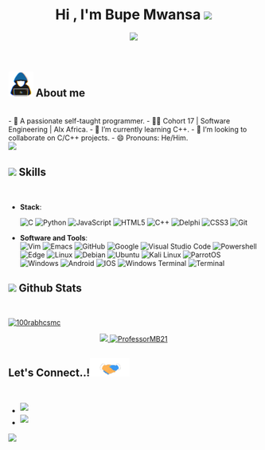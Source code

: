 
<h1 align="center"><b>Hi , I'm Bupe Mwansa </b><img src="https://media.giphy.com/media/hvRJCLFzcasrR4ia7z/giphy.gif" width="35"></h1>
<p align="center">
  <a href="https://github.com/DenverCoder1/readme-typing-svg">
    <img src="https://readme-typing-svg.herokuapp.com?font=Time+New+Roman&color=cyan&size=25&center=true&vCenter=true&width=600&height=100&lines=Computer+Science+Student,;Student+at+Alx_africa,;Self-taught+Programmer,;I+Love+C..&hearts;++;Active+Learner/Researcher,;Love+to+code..<3">
  </a>
</p>
<br>
	
## <picture><img src = "https://github.com/0xAbdulKhalid/0xAbdulKhalid/raw/main/assets/mdImages/about_me.gif" width = 50px></picture> **About me**
<br>
- 🙈 A passionate self-taught programmer.
- 👨‍🎓 Cohort 17 | Software Engineering | Alx Africa.
- 🌱 I’m currently learning C++.
- 👯 I’m looking to collaborate on C/C++ projects.
- 😄 Pronouns: He/Him.
<br>
<img src="https://user-images.githubusercontent.com/73097560/115834477-dbab4500-a447-11eb-908a-139a6edaec5c.gif"><br>

## <img src="https://media2.giphy.com/media/QssGEmpkyEOhBCb7e1/giphy.gif?cid=ecf05e47a0n3gi1bfqntqmob8g9aid1oyj2wr3ds3mg700bl&rid=giphy.gif" width ="25"><b> Skills</b>
<br>

<p align="center">

- **Stack**:
    
    ![C](https://img.shields.io/badge/C%20-%232370ED.svg?style=for-the-badge&logo=c&logoColor=white)
    ![Python](https://img.shields.io/badge/Python%20-%2314354C.svg?style=for-the-badge&logo=python&logoColor=white) ![JavaScript](https://img.shields.io/badge/JavaScript%20-%23F7DF1E.svg?style=for-the-badge&logo=javascript&logoColor=black)
    ![HTML5](https://img.shields.io/badge/HTML5%20-%23E34F26.svg?style=for-the-badge&logo=html5&logoColor=white) ![C++](https://img.shields.io/badge/C++%20-%232370ED.svg?style=for-the-badge&logo=c++&logoColor=red) ![Delphi](https://img.shields.io/badge/delphi-167C80?style=for-the-badge&logo=delphi&logoColor=blue)
    ![CSS3](https://img.shields.io/badge/CSS%20-%231572B6.svg?style=for-the-badge&logo=css3&logoColor=white) ![Git](https://img.shields.io/badge/git-%23F05033.svg?style=for-the-badge&logo=git&logoColor=white)
- **Software and Tools**:<br>
    ![Vim](https://img.shields.io/badge/VIM-%2311AB00.svg?&style=for-the-badge&logo=vim&logoColor=white)
    ![Emacs](https://img.shields.io/badge/Emacs-%237F5AB6.svg?&style=for-the-badge&logo=gnu-emacs&logoColor=white)
    ![GitHub](https://img.shields.io/badge/github-%23121011.svg?style=for-the-badge&logo=github&logoColor=white)
    ![Google](https://img.shields.io/badge/google-%234285F4.svg?style=for-the-badge&logo=google&logoColor=white)
    ![Visual Studio Code](https://img.shields.io/badge/Visual%20Studio%20Code-0078d7.svg?style=for-the-badge&logo=visual-studio-code&logoColor=white)
    ![Powershell](https://img.shields.io/badge/Powershell-2CA5E0?style=for-the-badge&logo=powershell&logoColor=white)
    ![Edge](https://img.shields.io/badge/Edge-0078D7?style=for-the-badge&logo=Microsoft-edge&logoColor=white)
    ![Linux](https://img.shields.io/badge/Linux-FCC624?style=for-the-badge&logo=linux&logoColor=black)
    ![Debian](https://img.shields.io/badge/Debian-A81D33?style=for-the-badge&logo=debian&logoColor=white)
    ![Ubuntu](https://img.shields.io/badge/Ubuntu-E95420?style=for-the-badge&logo=ubuntu&logoColor=white)
    ![Kali Linux](https://img.shields.io/badge/KaliLinux-E95420?style=for-the-badge&logo=kalilinux&logoColor=white)
    ![ParrotOS](https://img.shields.io/badge/parrotos-167C80?style=for-the-badge&logo=parrotos&logoColor=white)
    ![Windows](https://img.shields.io/badge/Windows-0078D6?style=for-the-badge&logo=windows&logoColor=white)
    ![Android](https://img.shields.io/badge/Android-3DDC84?style=for-the-badge&logo=android&logoColor=white)
    ![IOS](https://img.shields.io/badge/iOS-000000?style=for-the-badge&logo=ios&logoColor=white)
    ![Windows Terminal](https://img.shields.io/badge/Windows%20Terminal-%234D4D4D.svg?style=for-the-badge&logo=windows-terminal&logoColor=white)
    ![Terminal](https://img.shields.io/badge/Terminal-%23054020?style=for-the-badge&logo=gnu-bash&logoColor=white)


</p>

## <img src="https://media.giphy.com/media/iY8CRBdQXODJSCERIr/giphy.gif" width="35"><b> Github Stats </b>
<br>

<div align="center">

  <a href="https://github.com/ProfessorMB21/">
    <p align="left">
      <img src="https://komarev.com/ghpvc/?username=ProfessorMB21&label=Profile%20views&color=0e75b6&style=flat" alt="100rabhcsmc"/>
    </p>
    <img src="https://github-readme-stats.vercel.app/api?username=ProfessorMB21&show_icons=true"/>
    <img src="https://github-readme-stats.vercel.app/api/top-langs?username=ProfessorMB21&show_icons=true&locale=en&layout=compact&line_height=20&title_color=7A7ADB&icon_color=2234AE&text_color=D3D3D3&bg_color=0,000000,130F40" width="375"  alt="ProfessorMB21"/>
  </a>
</div>

## <b> Let's Connect..!</b><img src="https://github.com/0xAbdulKhalid/0xAbdulKhalid/raw/main/assets/mdImages/handshake.gif" width ="80">
<br>
<div align='left'>
  <ul>
    <li>
      <a href="mailto:profbupeeli@gmail.com" target="_blank">
        <img src="https://img.shields.io/badge/gmail:   Bupe Mwansa-%23EA4335.svg?style=for-the-badge&logo=gmail&logoColor=white" t=mail style="margin-bottom: 5px;"/>
      </a>
    </li>
    <li>
      <a href="https://x.com/professor_bupe" target="_blank">
        <img src="https://img.shields.io/badge/twitter:   Bupe Mwansa-%23EA4335.svg?style=for-the-badge&logo=twitter&logoColor=white" style="margin-bottom: 5px;" />
      </a>
    </li>
  </ul>
</div>
<img src="https://user-images.githubusercontent.com/73097560/115834477-dbab4500-a447-11eb-908a-139a6edaec5c.gif">
<!--
**ProfessorMB21/ProfessorMB21** is a ✨ _special_ ✨ repository because it contains `README.md` (this file) which appears on your GitHub profile.
-->
